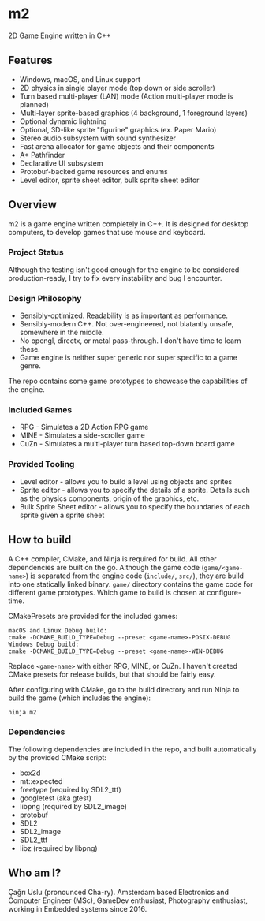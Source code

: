 # m2

2D Game Engine written in C++

## Features

* Windows, macOS, and Linux support
* 2D physics in single player mode (top down or side scroller)
* Turn based multi-player (LAN) mode (Action multi-player mode is planned)
* Multi-layer sprite-based graphics (4 background, 1 foreground layers)
* Optional dynamic lightning
* Optional, 3D-like sprite "figurine" graphics (ex. Paper Mario)
* Stereo audio subsystem with sound synthesizer
* Fast arena allocator for game objects and their components
* A* Pathfinder
* Declarative UI subsystem
* Protobuf-backed game resources and enums
* Level editor, sprite sheet editor, bulk sprite sheet editor

## Overview

m2 is a game engine written completely in C++.
It is designed for desktop computers, to develop games that use mouse and keyboard.

### Project Status

Although the testing isn't good enough for the engine to be considered production-ready,
I try to fix every instability and bug I encounter.

### Design Philosophy

* Sensibly-optimized. Readability is as important as performance.
* Sensibly-modern C++. Not over-engineered, not blatantly unsafe, somewhere in the middle.
* No opengl, directx, or metal pass-through. I don't have time to learn these.
* Game engine is neither super generic nor super specific to a game genre. 

The repo contains some game prototypes to showcase the capabilities of the engine.

### Included Games

* RPG - Simulates a 2D Action RPG game
* MINE - Simulates a side-scroller game
* CuZn - Simulates a multi-player turn based top-down board game

### Provided Tooling

* Level editor - allows you to build a level using objects and sprites
* Sprite editor - allows you to specify the details of a sprite. Details such as the physics components, origin of the graphics, etc.
* Bulk Sprite Sheet editor - allows you to specify the boundaries of each sprite given a sprite sheet

## How to build

A C++ compiler, CMake, and Ninja is required for build. All other dependencies are built on the go.
Although the game code (`game/<game-name>`) is separated from the engine code (`include/`, `src/`), they are build into one statically linked binary.
`game/` directory contains the game code for different game prototypes. Which game to build is chosen at configure-time.

CMakePresets are provided for the included games:
```
macOS and Linux Debug build:
cmake -DCMAKE_BUILD_TYPE=Debug --preset <game-name>-POSIX-DEBUG
Windows Debug build:
cmake -DCMAKE_BUILD_TYPE=Debug --preset <game-name>-WIN-DEBUG
```
Replace `<game-name>` with either RPG, MINE, or CuZn. I haven't created CMake presets for release builds, but that should be fairly easy.

After configuring with CMake, go to the build directory and run Ninja to build the game (which includes the engine): 
```
ninja m2
```

### Dependencies

The following dependencies are included in the repo, and built automatically by the provided CMake script:
* box2d
* mt::expected
* freetype (required by SDL2_ttf)
* googletest (aka gtest)
* libpng (required by SDL2_image)
* protobuf
* SDL2
* SDL2_image
* SDL2_ttf
* libz (required by libpng)

## Who am I?

Çağrı Uslu (pronounced Cha-ry). Amsterdam based Electronics and Computer Engineer (MSc), GameDev enthusiast, Photography enthusiast,
working in Embedded systems since 2016.
